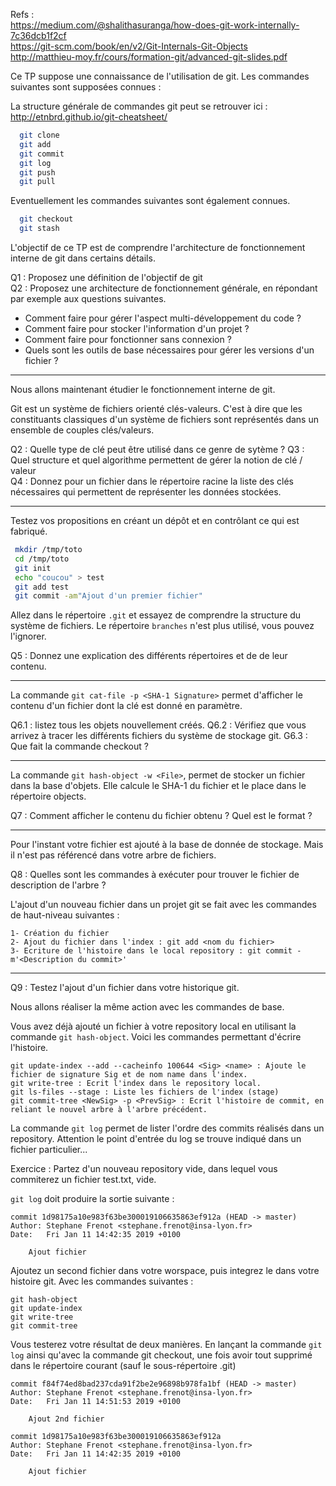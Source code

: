 Refs :   
 https://medium.com/@shalithasuranga/how-does-git-work-internally-7c36dcb1f2cf   
 https://git-scm.com/book/en/v2/Git-Internals-Git-Objects   
 http://matthieu-moy.fr/cours/formation-git/advanced-git-slides.pdf

Ce TP suppose une connaissance de l'utilisation de git. Les commandes suivantes sont supposées connues :

La structure générale de commandes git peut se retrouver ici :  http://etnbrd.github.io/git-cheatsheet/   

```bash
  git clone
  git add
  git commit
  git log
  git push
  git pull
```
Eventuellement les commandes suivantes sont également connues.
```bash
  git checkout
  git stash
```

L'objectif de ce TP est de comprendre l'architecture de fonctionnement interne de git dans certains détails.

Q1 : Proposez une définition de l'objectif de git  
Q2 : Proposez une architecture de fonctionnement générale, en répondant par exemple aux questions suivantes.  
  - Comment faire pour gérer l'aspect multi-développement du code ?
  - Comment faire pour stocker l'information d'un projet ?
  - Comment faire pour fonctionner sans connexion ?
  - Quels sont les outils de base nécessaires pour gérer les versions d'un fichier ?

----
Nous allons maintenant étudier le fonctionnement interne de git.

Git est un système de fichiers orienté clés-valeurs. C'est à dire que les constituants classiques d'un système de fichiers sont représentés dans un ensemble de couples clés/valeurs.

Q2 : Quelle type de clé peut être utilisé dans ce genre de sytème ?
Q3 : Quel structure et quel algorithme permettent de gérer la notion de clé / valeur  
Q4 : Donnez pour un fichier dans le répertoire racine la liste des clés nécessaires qui permettent de représenter les données stockées.

---
Testez vos propositions en créant un dépôt et en contrôlant ce qui est fabriqué.

```bash
 mkdir /tmp/toto
 cd /tmp/toto
 git init
 echo "coucou" > test
 git add test
 git commit -am"Ajout d'un premier fichier"
```

Allez dans le répertoire `.git` et essayez de comprendre la structure du système de fichiers. Le répertoire `branches` n'est plus utilisé, vous pouvez l'ignorer.

Q5 : Donnez une explication des différents répertoires et de de leur contenu.

---
La commande `git cat-file -p <SHA-1 Signature>` permet d'afficher le contenu d'un fichier dont la clé est donné en paramètre.

Q6.1 : listez tous les objets nouvellement créés.
Q6.2 : Vérifiez que vous arrivez à tracer les différents fichiers du système de stockage git.
G6.3 : Que fait la commande checkout ?

---
La commande `git hash-object -w <File>`, permet de stocker un fichier dans la base d'objets. Elle calcule le SHA-1 du fichier et le place dans le répertoire objects.

Q7 : Comment afficher le contenu du fichier obtenu ? Quel est le format ?

---
Pour l'instant votre fichier est ajouté à la base de donnée de stockage. Mais il n'est pas référencé dans votre arbre de fichiers.

Q8 : Quelles sont les commandes à exécuter pour trouver le fichier de description de l'arbre ?

L'ajout d'un nouveau fichier dans un projet git se fait avec les commandes de haut-niveau suivantes :
```
1- Création du fichier
2- Ajout du fichier dans l'index : git add <nom du fichier>
3- Ecriture de l'histoire dans le local repository : git commit -m'<Description du commit>'
```

---  
Q9 : Testez l'ajout d'un fichier dans votre historique git.

Nous allons réaliser la même action avec les commandes de base.

Vous avez déjà ajouté un fichier à votre repository local en utilisant la commande `git hash-object`. Voici les commandes permettant d'écrire l'histoire.

```
git update-index --add --cacheinfo 100644 <Sig> <name> : Ajoute le fichier de signature Sig et de nom name dans l'index.
git write-tree : Ecrit l'index dans le repository local.
git ls-files --stage : Liste les fichiers de l'index (stage)
git commit-tree <NewSig> -p <PrevSig> : Ecrit l'histoire de commit, en reliant le nouvel arbre à l'arbre précédent.
```

La commande `git log` permet de lister l'ordre des commits réalisés dans un repository. Attention le point d'entrée du log se trouve indiqué dans un fichier particulier...

Exercice :
Partez d'un nouveau repository vide, dans lequel vous commiterez un fichier test.txt, vide.

`git log` doit produire la sortie suivante :
```
commit 1d98175a10e983f63be300019106635863ef912a (HEAD -> master)
Author: Stephane Frenot <stephane.frenot@insa-lyon.fr>
Date:   Fri Jan 11 14:42:35 2019 +0100

    Ajout fichier
```

Ajoutez un second fichier dans votre worspace, puis integrez le dans votre histoire git. Avec les commandes suivantes :

```
git hash-object
git update-index
git write-tree
git commit-tree
```

Vous testerez votre résultat de deux manières. En lançant la commande `git log` ainsi qu'avec la commande git checkout, une fois avoir tout supprimé dans le répertoire courant (sauf le sous-répertoire .git)

```
commit f84f74ed8bad237cda91f2be2e96898b978fa1bf (HEAD -> master)
Author: Stephane Frenot <stephane.frenot@insa-lyon.fr>
Date:   Fri Jan 11 14:51:53 2019 +0100

    Ajout 2nd fichier

commit 1d98175a10e983f63be300019106635863ef912a
Author: Stephane Frenot <stephane.frenot@insa-lyon.fr>
Date:   Fri Jan 11 14:42:35 2019 +0100

    Ajout fichier
```
